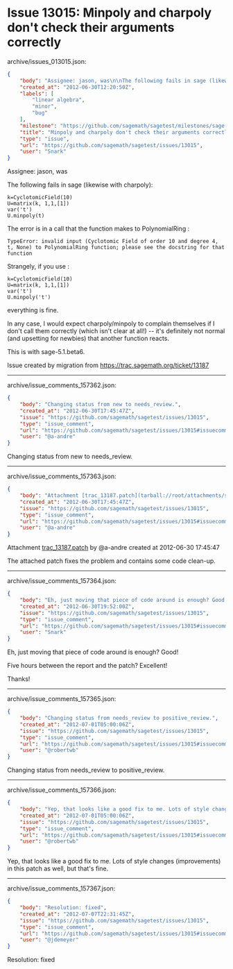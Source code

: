 # Issue 13015: Minpoly and charpoly don't check their arguments correctly

archive/issues_013015.json:
```json
{
    "body": "Assignee: jason, was\n\nThe following fails in sage (likewise with charpoly):\n\n```\nk=CyclotomicField(10)\nU=matrix(k, 1,1,[1])\nvar('t')\nU.minpoly(t)\n```\n\n\nThe error is in a call that the function makes to PolynomialRing :\n\n```\nTypeError: invalid input (Cyclotomic Field of order 10 and degree 4, t, None) to PolynomialRing function; please see the docstring for that function\n```\n\n\nStrangely, if you use :\n\n```\nk=CyclotomicField(10)\nU=matrix(k, 1,1,[1])\nvar('t')\nU.minpoly('t')\n```\n\neverything is fine.\n\nIn any case, I would expect charpoly/minpoly to complain themselves if I don't call them correctly (which isn't clear at all!) -- it's definitely not normal (and upsetting for newbies) that another function reacts.\n\nThis is with sage-5.1.beta6.\n\nIssue created by migration from https://trac.sagemath.org/ticket/13187\n\n",
    "created_at": "2012-06-30T12:20:50Z",
    "labels": [
        "linear algebra",
        "minor",
        "bug"
    ],
    "milestone": "https://github.com/sagemath/sagetest/milestones/sage-5.2",
    "title": "Minpoly and charpoly don't check their arguments correctly",
    "type": "issue",
    "url": "https://github.com/sagemath/sagetest/issues/13015",
    "user": "Snark"
}
```
Assignee: jason, was

The following fails in sage (likewise with charpoly):

```
k=CyclotomicField(10)
U=matrix(k, 1,1,[1])
var('t')
U.minpoly(t)
```


The error is in a call that the function makes to PolynomialRing :

```
TypeError: invalid input (Cyclotomic Field of order 10 and degree 4, t, None) to PolynomialRing function; please see the docstring for that function
```


Strangely, if you use :

```
k=CyclotomicField(10)
U=matrix(k, 1,1,[1])
var('t')
U.minpoly('t')
```

everything is fine.

In any case, I would expect charpoly/minpoly to complain themselves if I don't call them correctly (which isn't clear at all!) -- it's definitely not normal (and upsetting for newbies) that another function reacts.

This is with sage-5.1.beta6.

Issue created by migration from https://trac.sagemath.org/ticket/13187





---

archive/issue_comments_157362.json:
```json
{
    "body": "Changing status from new to needs_review.",
    "created_at": "2012-06-30T17:45:47Z",
    "issue": "https://github.com/sagemath/sagetest/issues/13015",
    "type": "issue_comment",
    "url": "https://github.com/sagemath/sagetest/issues/13015#issuecomment-157362",
    "user": "@a-andre"
}
```

Changing status from new to needs_review.



---

archive/issue_comments_157363.json:
```json
{
    "body": "Attachment [trac_13187.patch](tarball://root/attachments/some-uuid/ticket13187/trac_13187.patch) by @a-andre created at 2012-06-30 17:45:47\n\nThe attached patch fixes the problem and contains some code clean-up.",
    "created_at": "2012-06-30T17:45:47Z",
    "issue": "https://github.com/sagemath/sagetest/issues/13015",
    "type": "issue_comment",
    "url": "https://github.com/sagemath/sagetest/issues/13015#issuecomment-157363",
    "user": "@a-andre"
}
```

Attachment [trac_13187.patch](tarball://root/attachments/some-uuid/ticket13187/trac_13187.patch) by @a-andre created at 2012-06-30 17:45:47

The attached patch fixes the problem and contains some code clean-up.



---

archive/issue_comments_157364.json:
```json
{
    "body": "Eh, just moving that piece of code around is enough? Good!\n\nFive hours between the report and the patch? Excellent!\n\nThanks!",
    "created_at": "2012-06-30T19:52:00Z",
    "issue": "https://github.com/sagemath/sagetest/issues/13015",
    "type": "issue_comment",
    "url": "https://github.com/sagemath/sagetest/issues/13015#issuecomment-157364",
    "user": "Snark"
}
```

Eh, just moving that piece of code around is enough? Good!

Five hours between the report and the patch? Excellent!

Thanks!



---

archive/issue_comments_157365.json:
```json
{
    "body": "Changing status from needs_review to positive_review.",
    "created_at": "2012-07-01T05:00:06Z",
    "issue": "https://github.com/sagemath/sagetest/issues/13015",
    "type": "issue_comment",
    "url": "https://github.com/sagemath/sagetest/issues/13015#issuecomment-157365",
    "user": "@robertwb"
}
```

Changing status from needs_review to positive_review.



---

archive/issue_comments_157366.json:
```json
{
    "body": "Yep, that looks like a good fix to me. Lots of style changes (improvements) in this patch as well, but that's fine.",
    "created_at": "2012-07-01T05:00:06Z",
    "issue": "https://github.com/sagemath/sagetest/issues/13015",
    "type": "issue_comment",
    "url": "https://github.com/sagemath/sagetest/issues/13015#issuecomment-157366",
    "user": "@robertwb"
}
```

Yep, that looks like a good fix to me. Lots of style changes (improvements) in this patch as well, but that's fine.



---

archive/issue_comments_157367.json:
```json
{
    "body": "Resolution: fixed",
    "created_at": "2012-07-07T22:31:45Z",
    "issue": "https://github.com/sagemath/sagetest/issues/13015",
    "type": "issue_comment",
    "url": "https://github.com/sagemath/sagetest/issues/13015#issuecomment-157367",
    "user": "@jdemeyer"
}
```

Resolution: fixed
